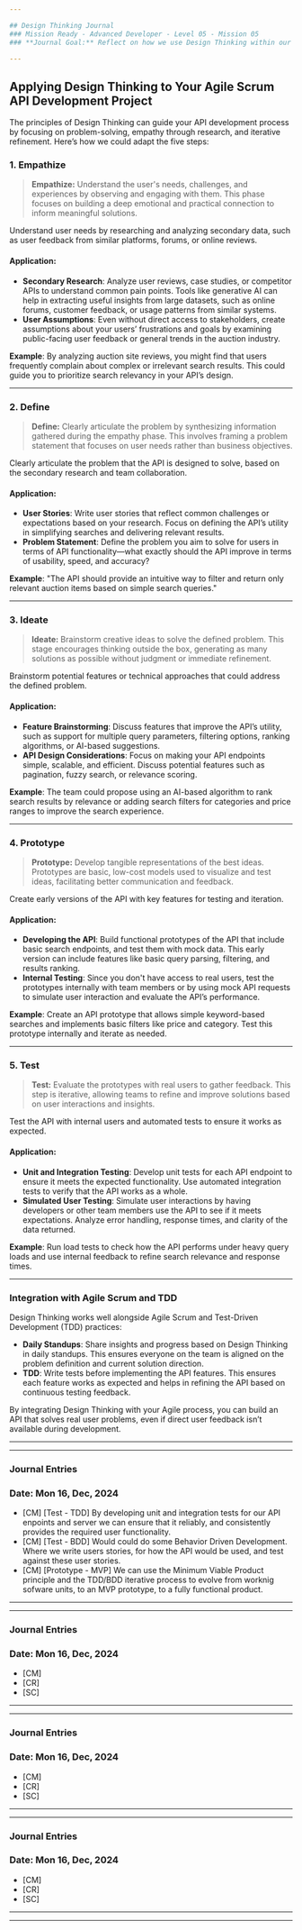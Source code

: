 ```yaml
---

## Design Thinking Journal  
### Mission Ready - Advanced Developer - Level 05 - Mission 05
### **Journal Goal:** Reflect on how we use Design Thinking within our team.

---
```


## Applying Design Thinking to Your Agile Scrum API Development Project

The principles of Design Thinking can guide your API development process by focusing on problem-solving, empathy through research, and iterative refinement. Here’s how we could adapt the five steps:

### 1. Empathize

> **Empathize:** Understand the user's needs, challenges, and experiences by observing and engaging with them. This phase focuses on building a deep emotional and practical connection to inform meaningful solutions.

Understand user needs by researching and analyzing secondary data, such as user feedback from similar platforms, forums, or online reviews.  
#### Application:
- **Secondary Research**: Analyze user reviews, case studies, or competitor APIs to understand common pain points. Tools like generative AI can help in extracting useful insights from large datasets, such as online forums, customer feedback, or usage patterns from similar systems.
- **User Assumptions**: Even without direct access to stakeholders, create assumptions about your users’ frustrations and goals by examining public-facing user feedback or general trends in the auction industry.

**Example**: By analyzing auction site reviews, you might find that users frequently complain about complex or irrelevant search results. This could guide you to prioritize search relevancy in your API’s design.

---

### 2. Define

> **Define:** Clearly articulate the problem by synthesizing information gathered during the empathy phase. This involves framing a problem statement that focuses on user needs rather than business objectives.

Clearly articulate the problem that the API is designed to solve, based on the secondary research and team collaboration.  
#### Application:
- **User Stories**: Write user stories that reflect common challenges or expectations based on your research. Focus on defining the API’s utility in simplifying searches and delivering relevant results.
- **Problem Statement**: Define the problem you aim to solve for users in terms of API functionality—what exactly should the API improve in terms of usability, speed, and accuracy?

**Example**: "The API should provide an intuitive way to filter and return only relevant auction items based on simple search queries."

---

### 3. Ideate

> **Ideate:** Brainstorm creative ideas to solve the defined problem. This stage encourages thinking outside the box, generating as many solutions as possible without judgment or immediate refinement.

Brainstorm potential features or technical approaches that could address the defined problem.  
#### Application:
- **Feature Brainstorming**: Discuss features that improve the API’s utility, such as support for multiple query parameters, filtering options, ranking algorithms, or AI-based suggestions.
- **API Design Considerations**: Focus on making your API endpoints simple, scalable, and efficient. Discuss potential features such as pagination, fuzzy search, or relevance scoring.

**Example**: The team could propose using an AI-based algorithm to rank search results by relevance or adding search filters for categories and price ranges to improve the search experience.

---

### 4. Prototype

> **Prototype:** Develop tangible representations of the best ideas. Prototypes are basic, low-cost models used to visualize and test ideas, facilitating better communication and feedback.

Create early versions of the API with key features for testing and iteration.  
#### Application:
- **Developing the API**: Build functional prototypes of the API that include basic search endpoints, and test them with mock data. This early version can include features like basic query parsing, filtering, and results ranking.
- **Internal Testing**: Since you don't have access to real users, test the prototypes internally with team members or by using mock API requests to simulate user interaction and evaluate the API’s performance.

**Example**: Create an API prototype that allows simple keyword-based searches and implements basic filters like price and category. Test this prototype internally and iterate as needed.

---

### 5. Test

> **Test:** Evaluate the prototypes with real users to gather feedback. This step is iterative, allowing teams to refine and improve solutions based on user interactions and insights.

Test the API with internal users and automated tests to ensure it works as expected.  
#### Application:
- **Unit and Integration Testing**: Develop unit tests for each API endpoint to ensure it meets the expected functionality. Use automated integration tests to verify that the API works as a whole.
- **Simulated User Testing**: Simulate user interactions by having developers or other team members use the API to see if it meets expectations. Analyze error handling, response times, and clarity of the data returned.

**Example**: Run load tests to check how the API performs under heavy query loads and use internal feedback to refine search relevance and response times.

---

### Integration with Agile Scrum and TDD
Design Thinking works well alongside Agile Scrum and Test-Driven Development (TDD) practices:

- **Daily Standups**: Share insights and progress based on Design Thinking in daily standups. This ensures everyone on the team is aligned on the problem definition and current solution direction.
- **TDD**: Write tests before implementing the API features. This ensures each feature works as expected and helps in refining the API based on continuous testing feedback.

By integrating Design Thinking with your Agile process, you can build an API that solves real user problems, even if direct user feedback isn’t available during development.

---
---

### Journal Entries 
### **Date:** Mon 16, Dec, 2024

  - [CM] [Test - TDD] By developing unit and integration tests for our API enpoints and server we can ensure that it reliably, and consistently provides the required user functionality.
  - [CM] [Test - BDD] Would could do some Behavior Driven Development. Where we write users stories, for how the API would be used, and test against these user stories.
  - [CM] [Prototype - MVP] We can use the Minimum Viable Product principle and the TDD/BDD iterative process to evolve from worknig sofware units, to an MVP prototype, to a fully functional product.

---
---

### Journal Entries 
### **Date:** Mon 16, Dec, 2024

  - [CM] 
  - [CR] 
  - [SC] 

---
---

### Journal Entries 
### **Date:** Mon 16, Dec, 2024

  - [CM] 
  - [CR] 
  - [SC] 

---
---

### Journal Entries 
### **Date:** Mon 16, Dec, 2024

  - [CM] 
  - [CR] 
  - [SC] 

---
---